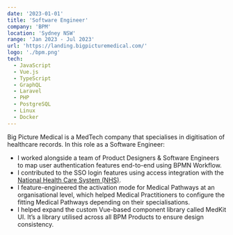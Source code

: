 ```yaml
---
date: '2023-01-01'
title: 'Software Engineer'
company: 'BPM'
location: 'Sydney NSW'
range: 'Jan 2023 - Jul 2023'
url: 'https://landing.bigpicturemedical.com/'
logo: './bpm.png'
tech:
  - JavaScript
  - Vue.js
  - TypeScript
  - GraphQL
  - Laravel
  - PHP
  - PostgreSQL
  - Linux
  - Docker
---
```


Big Picture Medical is a MedTech company that specialises in digitisation of healthcare records. In this role as a Software Engineer:

- I worked alongside a team of Product Designers & Software Engineers to map user authentication features end-to-end using BPMN Workflow.
- I contributed to the SSO login features using access integration with the [National Health Care System (NHS)](https://www.nhs.uk/).
- I feature-engineered the activation mode for Medical Pathways at an organisational level, which helped Medical Practitioners to configure the fitting Medical Pathways depending on their specialisations.
- I helped expand the custom Vue-based component library called MedKit UI. It’s a library utilised across all BPM Products to ensure design consistency.
